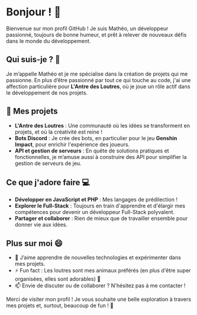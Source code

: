 # Bonjour ! 👋

Bienvenue sur mon profil GitHub ! Je suis Mathéo, un développeur passionné, toujours de bonne humeur, et prêt à relever de nouveaux défis dans le monde du développement.

## Qui suis-je ? 🌟

Je m’appelle Mathéo et je me spécialise dans la création de projets qui me passionne. En plus d’être passionné par tout ce qui touche au code, j'ai une affection particulière pour **L'Antre des Loutres**, où je joue un rôle actif dans le développement de nos projets.

## 🔭 Mes projets

- **L'Antre des Loutres** : Une communauté où les idées se transforment en projets, et où la créativité est reine !
- **Bots Discord** : Je crée des bots, en particulier pour le jeu **Genshin Impact**, pour enrichir l'expérience des joueurs.
- **API et gestion de serveurs** : En quête de solutions pratiques et fonctionnelles, je m’amuse aussi à construire des API pour simplifier la gestion de serveurs de jeu.

## Ce que j'adore faire 💻

- **Développer en JavaScript et PHP** : Mes langages de prédilection !
- **Explorer le Full-Stack** : Toujours en train d'apprendre et d'élargir mes compétences pour devenir un développeur Full-Stack polyvalent.
- **Partager et collaborer** : Rien de mieux que de travailler ensemble pour donner vie aux idées.

## Plus sur moi 😄

- 🌱 J’aime apprendre de nouvelles technologies et expérimenter dans mes projets.
- ⚡ Fun fact : Les loutres sont mes animaux préférés (en plus d'être super organisées, elles sont adorables) 🦦
- 📫 Envie de discuter ou de collaborer ? N'hésitez pas à me contacter !

Merci de visiter mon profil ! Je vous souhaite une belle exploration à travers mes projets et, surtout, beaucoup de fun ! 🎉
